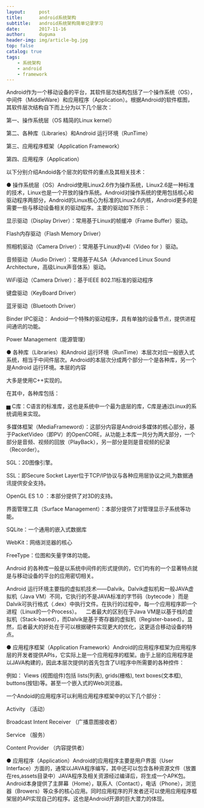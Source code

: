 ```yaml
---
layout:     post
title:      android系统架构
subtitle:   android系统架构简单记录学习
date:       2017-11-16
author:     duguma
header-img: img/article-bg.jpg
top: false
catalog: true
tags:
    - 系统架构
    - android
    - framework
---
```


Android作为一个移动设备的平台，其软件层次结构包括了一个操作系统（OS），中间件（MiddleWare）和应用程序（Application）。根据Android的软件框图，其软件层次结构自下而上分为以下几个层次：

第一、操作系统层（OS 精简的Linux kernel）

第二、各种库（Libraries）和Android 运行环境（RunTime）

第三、应用程序框架（Application Framework）

第四、应用程序（Application）

以下分别介绍Andoid各个层次的软件的重点及其相关技术：

● 操作系统层（OS）Android使用Linux2.6作为操作系统，Linux2.6是一种标准的技术，Linux也是一个开放的操作系统。Android对操作系统的使用包括核心和驱动程序两部分，Android的Linux核心为标准的Linux2.6内核，Android更多的是需要一些与移动设备相关的驱动程序。主要的驱动如下所示：

显示驱动（Display Driver）：常用基于Linux的帧缓冲（Frame Buffer）驱动。

Flash内存驱动（Flash Memory Driver）

照相机驱动（Camera Driver）：常用基于Linux的v4l（Video for ）驱动。

音频驱动（Audio Driver）：常用基于ALSA（Advanced Linux Sound Architecture，高级Linux声音体系）驱动。

WiFi驱动（Camera Driver）：基于IEEE 802.11标准的驱动程序

键盘驱动（KeyBoard Driver）

蓝牙驱动（Bluetooth Driver）

Binder IPC驱动： Andoid一个特殊的驱动程序，具有单独的设备节点，提供进程间通讯的功能。

Power Management（能源管理）

● 各种库（Libraries）和Android 运行环境（RunTime）本层次对应一般嵌入式系统，相当于中间件层次。Android的本层次分成两个部分一个是各种库，另一个是Android 运行环境。本层的内容

大多是使用C++实现的。

在其中，各种库包括：

▅ C库：C语言的标准库，这也是系统中一个最为底层的库，C库是通过Linux的系统调用来实现。

 多媒体框架（MediaFrameword）：这部分内容是Android多媒体的核心部分，基于PacketVideo（即PV）的OpenCORE，从功能上本库一共分为两大部分，一个部分是音频、视频的回放（PlayBack），另一部分是则是音视频的纪录（Recorder）。

 SGL：2D图像引擎。

SSL：即Secure Socket Layer位于TCP/IP协议与各种应用层协议之间,为数据通讯提供安全支持。

OpenGL ES 1.0 ：本部分提供了对3D的支持。

界面管理工具（Surface Management）：本部分提供了对管理显示子系统等功能。

SQLite：一个通用的嵌入式数据库

WebKit：网络浏览器的核心

FreeType：位图和矢量字体的功能。

Android 的各种库一般是以系统中间件的形式提供的，它们均有的一个显著特点就是与移动设备的平台的应用密切相关。

Android 运行环境主要指的虚拟机技术——Dalvik。Dalvik虚拟机和一般JAVA虚拟机（Java VM）不同，它执行的不是JAVA标准的字节码（bytecode ）而是Dalvik可执行格式（.dex）中执行文件。在执行的过程中，每一个应用程序即一个进程（Linux的一个Process）。    二者最大的区别在于Java VM是以基于栈的虚拟机（Stack-based），而Dalvik是基于寄存器的虚拟机（Register-based）。显然，后者最大的好处在于可以根据硬件实现更大的优化，这更适合移动设备的特点。

● 应用程序框架（Application Framework）Android的应用程序框架为应用程序层的开发者提供APIs，它实际上是一个应用程序的框架。由于上层的应用程序是以JAVA构建的，因此本层次提供的首先包含了UI程序中所需要的各种控件：

例如： Views (视图组件)包括 lists(列表), grids(栅格), text boxes(文本框), buttons(按钮)等。甚至一个嵌入式的Web浏览器。

一个Andoid的应用程序可以利用应用程序框架中的以下几个部分：

Activity （活动）

Broadcast Intent Receiver （广播意图接收者）

Service （服务）

Content Provider （内容提供者）

● 应用程序（Application）Android的应用程序主要是用户界面（User Interface）方面的，通常以JAVA程序编写，其中还可以包含各种资源文件（放置在res,assets目录中）JAVA程序及相关资源经过编译后，将生成一个APK包。Android本身提供了主屏幕（Home），联系人（Contact），电话（Phone），浏览器（Browers）等众多的核心应用。同时应用程序的开发者还可以使用应用程序框架层的API实现自己的程序。这也是Android开源的巨大潜力的体现。